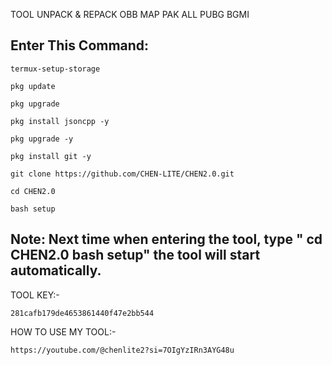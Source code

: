 TOOL UNPACK & REPACK OBB MAP PAK ALL PUBG BGMI

## Enter This Command:
```
termux-setup-storage
```
```
pkg update
```
```
pkg upgrade
```
```
pkg install jsoncpp -y
```
```
pkg upgrade -y
```
```
pkg install git -y
```
```
git clone https://github.com/CHEN-LITE/CHEN2.0.git
```
```
cd CHEN2.0
```
```
bash setup
```
## Note: Next time when entering the tool, type " cd CHEN2.0 bash setup" the tool will start automatically.

TOOL KEY:-
```
281cafb179de4653861440f47e2bb544
```

HOW TO USE MY TOOL:-
```
https://youtube.com/@chenlite2?si=7OIgYzIRn3AYG48u
```

